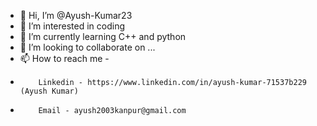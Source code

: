 - 👋 Hi, I’m @Ayush-Kumar23
- 👀 I’m interested in coding
- 🌱 I’m currently learning C++ and python
- 💞️ I’m looking to collaborate on ...
- 📫 How to reach me - 
-         Linkedin - https://www.linkedin.com/in/ayush-kumar-71537b229 (Ayush Kumar)
-         Email - ayush2003kanpur@gmail.com

<!---
Ayush-Kumar23/Ayush-Kumar23 is a ✨ special ✨ repository because its `README.md` (this file) appears on your GitHub profile.
You can click the Preview link to take a look at your changes.
--->

